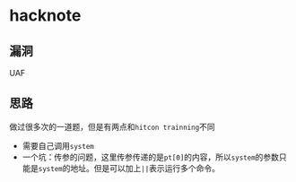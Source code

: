 # hacknote

## 漏洞

UAF

## 思路

做过很多次的一道题，但是有两点和`hitcon trainning`不同

- 需要自己调用`system`
- 一个坑：传参的问题，这里传参传递的是`pt[0]`的内容，所以`system`的参数只能是`system`的地址。但是可以加上`||`表示运行多个命令。

